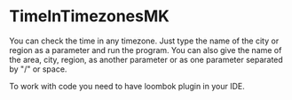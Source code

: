 # TimeInTimezonesMK
You can check the time in any timezone.
Just type the name of the city or region as a parameter and run the program. 
You can also give the name of the area, city, region, as another parameter or as one parameter separated by "/" or space. 

To work with code you need to have loombok plugin in your IDE. 
